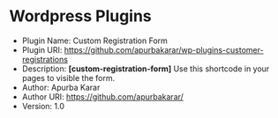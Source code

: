 # Wordpress Plugins
 * Plugin Name: Custom Registration Form
 * Plugin URI: https://github.com/apurbakarar/wp-plugins-customer-registrations
 * Description: <strong>[custom-registration-form]</strong> Use this shortcode in your pages to visible the form.
 * Author: Apurba Karar
 * Author URI: https://github.com/apurbakarar/
 * Version: 1.0
